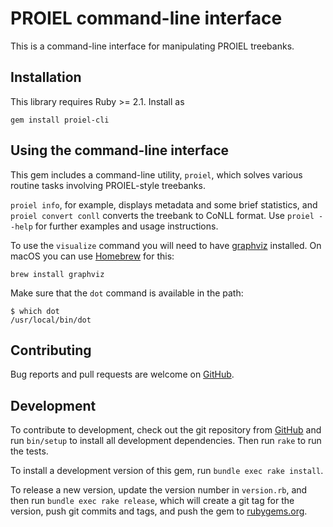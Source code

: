 # PROIEL command-line interface

This is a command-line interface for manipulating PROIEL treebanks.

## Installation

This library requires Ruby >= 2.1. Install as

```shell
gem install proiel-cli
```

## Using the command-line interface

This gem includes a command-line utility, `proiel`, which solves various routine tasks involving PROIEL-style treebanks.

`proiel info`, for example, displays metadata and some brief statistics, and `proiel convert conll` converts the treebank to CoNLL format. Use `proiel --help` for further examples and usage instructions.

To use the `visualize` command you will need to have [graphviz](http://graphviz.org) installed. On macOS you can use [Homebrew](https://brew.sh/) for this:

```shell
brew install graphviz
```

Make sure that the `dot` command is available in the path:

```shell
$ which dot
/usr/local/bin/dot
```

## Contributing

Bug reports and pull requests are welcome on [GitHub](https://github.com/proiel/proiel-cli/issues).

## Development

To contribute to development, check out the git repository from [GitHub](https://github.com/proiel/proiel-cli) and run `bin/setup` to install all development dependencies. Then run `rake` to run the tests.

To install a development version of this gem, run `bundle exec rake install`.

To release a new version, update the version number in `version.rb`, and then run `bundle exec rake release`, which will create a git tag for the version, push git commits and tags, and push the gem to [rubygems.org](https://rubygems.org).
